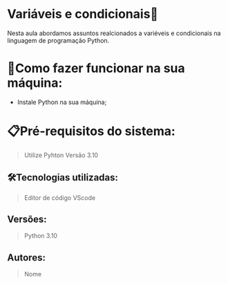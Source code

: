 # Variáveis e condicionais🚀

Nesta aula abordamos assuntos realcionados a variéveis e condicionais na linguagem de programação Python. 




# 🔌Como fazer funcionar na sua máquina:

- Instale Python na sua máquina;


# 📋Pré-requisitos do sistema:

> Utilize Pyhton Versão 3.10

## 🛠️Tecnologias utilizadas:

> Editor de código  VScode 


## Versões:

> Python 3.10


## Autores:

> Nome 
>
